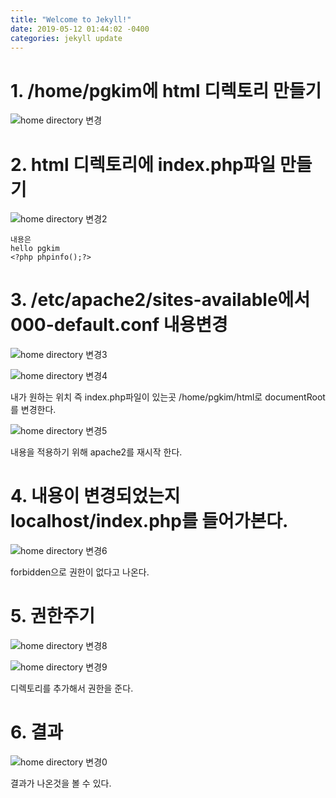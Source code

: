 ```yaml
---
title: "Welcome to Jekyll!"
date: 2019-05-12 01:44:02 -0400
categories: jekyll update
---
```

# 1. /home/pgkim에 html 디렉토리 만들기

![home directory 변경](https://user-images.githubusercontent.com/49421197/57195759-416b4180-6f91-11e9-8a60-adb1697482f7.png)

# 2. html 디렉토리에 index.php파일 만들기

![home directory 변경2](https://user-images.githubusercontent.com/49421197/57195765-58aa2f00-6f91-11e9-9413-1a4f54c7bf2f.png)

    내용은 
    hello pgkim
    <?php phpinfo();?>

# 3. /etc/apache2/sites-available에서 000-default.conf 내용변경

![home directory 변경3](https://user-images.githubusercontent.com/49421197/57195799-99a24380-6f91-11e9-9561-a0af5db655f2.png)

![home directory 변경4](https://user-images.githubusercontent.com/49421197/57195886-55637300-6f92-11e9-90cb-03d7dd4992f2.png)

내가 원하는 위치 즉 index.php파일이 있는곳 /home/pgkim/html로 documentRoot를 변경한다.

![home directory 변경5](https://user-images.githubusercontent.com/49421197/57195912-8cd21f80-6f92-11e9-8b4a-e14d4266cf2e.png)


내용을 적용하기 위해 apache2를 재시작 한다.

# 4. 내용이 변경되었는지 localhost/index.php를 들어가본다.

![home directory 변경6](https://user-images.githubusercontent.com/49421197/57195919-a1aeb300-6f92-11e9-9c22-e1c59887b806.png)

forbidden으로 권한이 없다고 나온다.

# 5.  권한주기

![home directory 변경8](https://user-images.githubusercontent.com/49421197/57195926-b8550a00-6f92-11e9-9a0c-8b66e55c560b.png)

![home directory 변경9](https://user-images.githubusercontent.com/49421197/57195931-bd19be00-6f92-11e9-8636-3823bef11206.png)

디렉토리를 추가해서 권한을 준다.

# 6. 결과

![home directory 변경0](https://user-images.githubusercontent.com/49421197/57195942-df134080-6f92-11e9-9883-5107954fb842.png)

결과가 나온것을 볼 수 있다.
